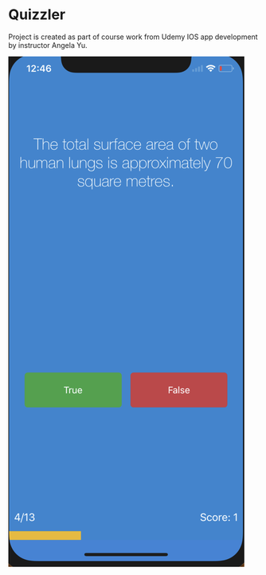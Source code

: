# Quizzler

Project is created as part of course work from Udemy IOS app development by instructor Angela Yu.

![alt text](https://github.com/shardik95/QuizzApp-Ios/blob/master/Screen%20Shot%202018-08-18%20at%2012.46.01%20AM.png)
